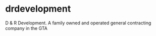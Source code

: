 # drdevelopment
D &amp; R Development. A family owned and operated general contracting company in the GTA
